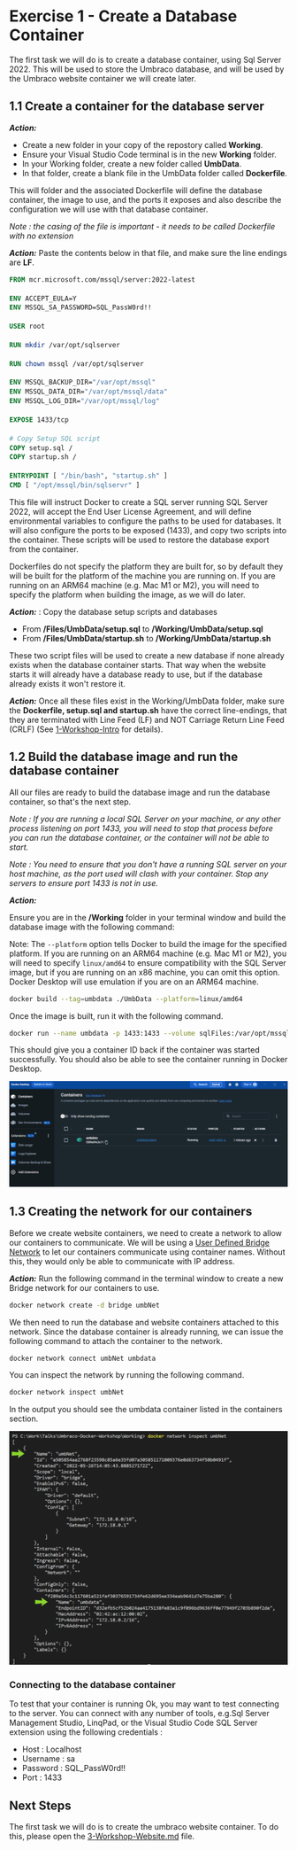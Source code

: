 
# Exercise 1 - Create a Database Container

The first task we will do is to create a database container, using Sql Server 2022. This will be used to store the Umbraco database, and will be used by the Umbraco website container we will create later.


## 1.1 Create a container for the database server

***Action:*** 
- Create a new folder in your copy of the repostory called **Working**.
- Ensure your Visual Studio Code terminal is in the new **Working** folder.
- In your Working folder, create a new folder called **UmbData**. 
- In that folder, create a blank file in the UmbData folder called **Dockerfile**. 

This will folder and the associated Dockerfile will define the database container, the image to use, and the ports it exposes and also describe the configuration we will use with that database container. 

*Note : the casing of the file is important - it needs to be called Dockerfile with no extension*

***Action:*** Paste the contents below in that file, and make sure the line endings are **LF**.

```dockerfile
FROM mcr.microsoft.com/mssql/server:2022-latest

ENV ACCEPT_EULA=Y
ENV MSSQL_SA_PASSWORD=SQL_PassW0rd!!

USER root
 
RUN mkdir /var/opt/sqlserver
 
RUN chown mssql /var/opt/sqlserver
 
ENV MSSQL_BACKUP_DIR="/var/opt/mssql"
ENV MSSQL_DATA_DIR="/var/opt/mssql/data"
ENV MSSQL_LOG_DIR="/var/opt/mssql/log"

EXPOSE 1433/tcp

# Copy Setup SQL script
COPY setup.sql /
COPY startup.sh /

ENTRYPOINT [ "/bin/bash", "startup.sh" ]
CMD [ "/opt/mssql/bin/sqlservr" ]
```


This file will instruct Docker to create a SQL server running SQL Server 2022, will accept the End User License Agreement, and will define environmental variables to configure the paths to be used for databases. It will also configure the ports to be exposed (1433), and copy two scripts into the container. These scripts will be used to restore the database export from the container. 

Dockerfiles do not specify the platform they are built for, so by default they will be built for the platform of the machine you are running on. If you are running on an ARM64 machine (e.g. Mac M1 or M2), you will need to specify the platform when building the image, as we will do later.

***Action:*** : Copy the database setup scripts and databases

- From **/Files/UmbData/setup.sql** to **/Working/UmbData/setup.sql**
- From **/Files/UmbData/startup.sh** to **/Working/UmbData/startup.sh**

These two script files will be used to create a new database if none already exists when the database container starts. That way when the website starts it will already have a database ready to use, but if the database already exists it won't restore it.

***Action:*** Once all these files exist in the Working/UmbData folder, make sure the **Dockerfile, setup.sql and startup.sh** have the correct line-endings, that they are terminated with Line Feed (LF) and NOT Carriage Return Line Feed (CRLF) (See [1-Workshop-Intro](1-Workshop-Intro.md) for details).

## 1.2 Build the database image and run the database container

All our files are ready to build the database image and run the database container, so that's the next step.

*Note : If you are running a local SQL Server on your machine, or any other process listening on port 1433, you will need to stop that process before you can run the database container, or the container will not be able to start.*

*Note : You need to ensure that you don't have a running SQL server on your host machine, as the port used will clash with your container. Stop any servers to ensure port 1433 is not in use.*

***Action:*** 

Ensure you are in the **/Working** folder in your terminal window and build the database image with the following command:

Note: The `--platform` option tells Docker to build the image for the specified platform. If you are running on an ARM64 machine (e.g. Mac M1 or M2), you will need to specify `linux/amd64` to ensure compatibility with the SQL Server image, but if you are running on an x86 machine, you can omit this option. Docker Desktop will use emulation if you are on an ARM64 machine.

```bash
docker build --tag=umbdata ./UmbData --platform=linux/amd64
```

Once the image is built, run it with the following command.

```bash
docker run --name umbdata -p 1433:1433 --volume sqlFiles:/var/opt/mssql  -d umbdata
```

This should give you a container ID back if the container was started successfully. You should also be able to see the container running in Docker Desktop.

![Docker desktop with the datbase container running.](media/1_1_database-container.png)


## 1.3 Creating the network for our containers

Before we create website containers, we need to create a network to allow our containers to communicate. We will be using a [User Defined Bridge Network](https://docs.docker.com/network/bridge/) to let our containers communicate using container names. Without this, they would only be able to communicate with IP address. 

***Action:*** Run the following command in the terminal window to create a new Bridge network for our containers to use. 

```bash
docker network create -d bridge umbNet    
```

We then need to run the database and website containers attached to this network. Since the database container is already running, we can issue the following command to attach the container to the network.

```bash
docker network connect umbNet umbdata
```

You can inspect the network by running the following command.

```bash
docker network inspect umbNet
```

In the output you should see the umbdata container listed in the containers section.

![Docker network inspect showing the umbdata container attached to the network.](media/docker-network.png)

### Connecting to the database container

To test that your container is running Ok, you may want to test connecting to the server. You can connect with any number of tools, e.g.Sql Server Management Studio, LinqPad, or the Visual Studio Code SQL Server extension using the following credentials : 

- Host : Localhost
- Username : sa
- Password : SQL_PassW0rd!!
- Port : 1433

## Next Steps

The first task we will do is to create the umbraco website container. To do this, please open the [3-Workshop-Website.md](/3-Workshop-Website.md) file.
